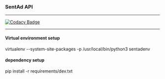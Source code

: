 ### SentAd API
____
[![Codacy Badge](https://api.codacy.com/project/badge/Grade/fe6fdb88054d48b7a727e454ef1b3691)](https://www.codacy.com?utm_source=git@bitbucket.org&amp;utm_medium=referral&amp;utm_content=sentadmedia/snt-api&amp;utm_campaign=Badge_Grade)
____
#### Virtual environment setup
virtualenv --system-site-packages -p /usr/local/bin/python3 sentadenv
#### dependency setup
pip install -r requirements/dev.txt
